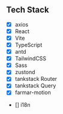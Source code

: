 ## Tech Stack

- [x] axios
- [x] React
- [x] Vite
- [x] TypeScript
- [x] antd
- [x] TailwindCSS
- [x] Sass
- [x] zustond
- [x] tankstack Router
- [x] tankstack Query
- [x] farmar-motion
- [] i18n
